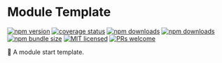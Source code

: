 # Module Template

[![npm version](https://img.shields.io/npm/v/@kks-web/module-template?style=flat-square)](https://www.npmjs.com/package/@kks-web/module-template)
[![coverage status](https://img.shields.io/coveralls/github/KKStream/@kks-web/module-template?style=flat-square)](https://coveralls.io/github/KKStream/@kks-web/module-template?branch=master)
[![npm downloads](https://img.shields.io/npm/dm/@kks-web/module-template?style=flat-square)](https://www.npmtrends.com/@kks-web/module-template)
[![npm downloads](https://img.shields.io/npm/dt/@kks-web/module-template?style=flat-square)](https://www.npmtrends.com/@kks-web/module-template)
[![npm bundle size](https://img.shields.io/bundlephobia/minzip/@kks-web/module-template?style=flat-square)](https://bundlephobia.com/result?p=@kks-web/module-template)
[![MIT licensed](https://img.shields.io/github/license/KKStream/@kks-web/module-template?style=flat-square)](https://raw.githubusercontent.com/KKStream/@kks-web/module-template/master/LICENSE)
[![PRs welcome](https://img.shields.io/badge/PRs-welcome-brightgreen?style=flat-square)](https://github.com/KKStream/doraemon/CONTRIBUTING.md)

🚀 A module start template.
